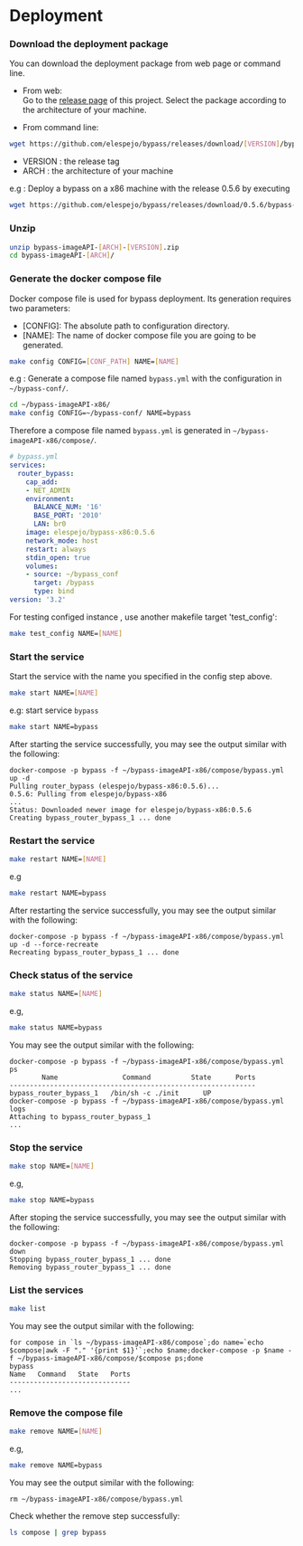 # Deployment

### Download the deployment package
    
You can download the deployment package from web page or command line.

* From web:  
Go to the [release page](https://github.com/elespejo/bypass/releases) of this project. Select the package according to the architecture of your machine.

* From command line:  
```bash
wget https://github.com/elespejo/bypass/releases/download/[VERSION]/bypass-imageAPI-[ARCH]-[VERSION].zip
```
  * VERSION : the release tag  
  * ARCH : the architecture of your machine 

  e.g : Deploy a bypass on a x86 machine with the release 0.5.6 by executing
  ```bash
  wget https://github.com/elespejo/bypass/releases/download/0.5.6/bypass-imageAPI-x86-0.5.6.zip
  ```

### Unzip

```bash
unzip bypass-imageAPI-[ARCH]-[VERSION].zip
cd bypass-imageAPI-[ARCH]/
```

### Generate the docker compose file

Docker compose file is used for bypass deployment. Its generation requires two parameters:
* [CONFIG]: The absolute path to configuration directory.  
* [NAME]: The name of docker compose file you are going to be generated.

```bash
make config CONFIG=[CONF_PATH] NAME=[NAME]
```

e.g : Generate a compose file named `bypass.yml` with the configuration in `~/bypass-conf/`.
```bash
cd ~/bypass-imageAPI-x86/
make config CONFIG=~/bypass-conf/ NAME=bypass
```
Therefore a compose file named `bypass.yml` is generated in `~/bypass-imageAPI-x86/compose/`.
```yaml
# bypass.yml
services:
  router_bypass:
    cap_add:
    - NET_ADMIN
    environment:
      BALANCE_NUM: '16'
      BASE_PORT: '2010'
      LAN: br0
    image: elespejo/bypass-x86:0.5.6
    network_mode: host
    restart: always
    stdin_open: true
    volumes:
    - source: ~/bypass_conf
      target: /bypass
      type: bind
version: '3.2'
```
For testing configed instance , use another makefile target 'test_config':
```bash
make test_config NAME=[NAME]
```

### Start the service
Start the service with the name you specified in the config step above.
```bash 
make start NAME=[NAME]
```
e.g: start service `bypass`
```bash
make start NAME=bypass
```
After starting the service successfully, you may see the output similar with the following: 
```
docker-compose -p bypass -f ~/bypass-imageAPI-x86/compose/bypass.yml up -d
Pulling router_bypass (elespejo/bypass-x86:0.5.6)...
0.5.6: Pulling from elespejo/bypass-x86
...
Status: Downloaded newer image for elespejo/bypass-x86:0.5.6
Creating bypass_router_bypass_1 ... done
```

### Restart the service
```bash
make restart NAME=[NAME]
```
e.g
```bash
make restart NAME=bypass
```
After restarting the service successfully, you may see the output similar with the following:
```
docker-compose -p bypass -f ~/bypass-imageAPI-x86/compose/bypass.yml up -d --force-recreate
Recreating bypass_router_bypass_1 ... done
```

### Check status of the service
```bash
make status NAME=[NAME]
```
e.g,
```bash
make status NAME=bypass
```
You may see the output similar with the following:
```
docker-compose -p bypass -f ~/bypass-imageAPI-x86/compose/bypass.yml ps
        Name                Command          State      Ports
-------------------------------------------------------------
bypass_router_bypass_1   /bin/sh -c ./init      UP
docker-compose -p bypass -f ~/bypass-imageAPI-x86/compose/bypass.yml logs
Attaching to bypass_router_bypass_1
...
```

### Stop the service
```bash
make stop NAME=[NAME]
```
e.g,
```bash
make stop NAME=bypass
```
After stoping the service successfully, you may see the output similar with the following:
```
docker-compose -p bypass -f ~/bypass-imageAPI-x86/compose/bypass.yml down
Stopping bypass_router_bypass_1 ... done
Removing bypass_router_bypass_1 ... done
```

### List the services
```bash
make list
```
You may see the output similar with the following:
```
for compose in `ls ~/bypass-imageAPI-x86/compose`;do name=`echo $compose|awk -F "." '{print $1}'`;echo $name;docker-compose -p $name -f ~/bypass-imageAPI-x86/compose/$compose ps;done
bypass
Name   Command   State   Ports
------------------------------
...
```

### Remove the compose file
```bash
make remove NAME=[NAME]
```
e.g,
```bash
make remove NAME=bypass
```
You may see the output similar with the following:
```
rm ~/bypass-imageAPI-x86/compose/bypass.yml
```
Check whether the remove step successfully:
```bash
ls compose | grep bypass
```

